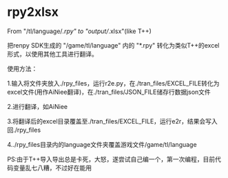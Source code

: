 # rpy2xlsx
From "/tl/language/*.rpy" to "output/*.xlsx"(like T++)

把renpy SDK生成的 "/game/tl/language" 内的 "*.rpy" 转化为类似T++的excel形式，以使用其他工具进行翻译。

使用方法：

1.输入将文件夹放入./rpy_files，运行r2e.py，在./tran_files/EXCEL_FILE转化为excel文件(用作AiNiee翻译)，在./tran_files/JSON_FILE储存行数据json文件

2.进行翻译，如AiNiee

3.将翻译后的excel目录覆盖至./tran_files/EXCEL_FILE，运行e2r，结果会写入回./rpy_files

4../rpy_files目录内的language文件夹覆盖游戏文件/game/tl/language

PS:由于T++导入导出总是卡死，大怒，遂尝试自己编一个，第一次编程，目前代码变量乱七八糟，不过好在能用
